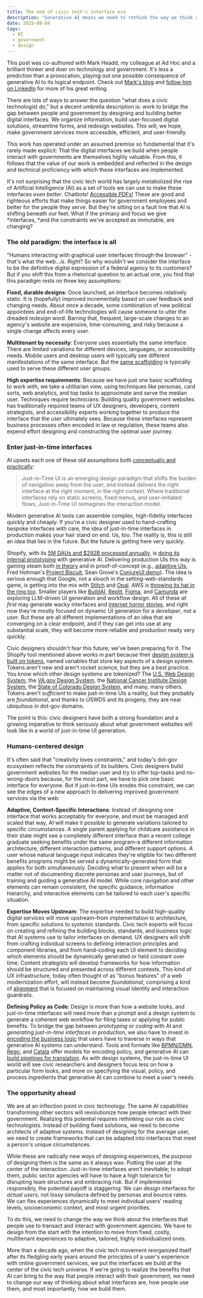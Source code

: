 ```yaml
---
title: The end of civic tech's interface era
description: "Generative AI means we need to rethink the way we think about interfaces."
date: 2025-08-04
tags:
  - AI
  - government
  - design
---
```


<span class="note">This post was co-authored with Mark Headd, my colleague at Ad Hoc and a brilliant thinker and doer on technology and government. It's less a prediction than a provocation, playing out one possible consequence of generative AI to its logical endpoint. Check out [Mark's blog](https://civic.io/) and [follow him on LinkedIn](https://www.linkedin.com/in/markheadd/) for more of his great writing.</span>

There are lots of ways to answer the question "what does a civic technologist do," but a decent umbrella description is: work to bridge the gap between people and government by designing and building better digital interfaces. We organize information, build user-focused digital solutions, streamline forms, and redesign websites. This will, we hope, make government services more accessible, efficient, and user-friendly.

This work has operated under an assumed premise so fundamental that it's rarely made explicit: That the digital interfaces we build when people interact with governments are themselves highly valuable. From this, it follows that the value of our work is embedded and reflected in the design and technical proficiency with which these interfaces are implemented.

It's not surprising that the civic tech world has largely metabolized the rise of Artificial Intelligence (AI) as a set of tools we can use to make these interfaces *even better*. Chatbots! [Accessible PDFs!](https://codeforamerica.org/news/our-ai-solution-to-governments-pdf-problem/) These are good and righteous efforts that make things easier for government employees and better for the people they serve. But they're sitting on a fault line that AI is shifting beneath our feet: What if the primacy and focus we give *interfaces, *and the constraints we've accepted as immutable, are changing?

### The old paradigm: the interface is all

"Humans interacting with graphical user interfaces through the browser" - that's what the web…*is*. Right? So why *wouldn't* we consider the interface to be the definitive digital expression of a federal agency to its customers? But if you shift this from a rhetorical question to an actual one, you find that this paradigm rests on three key assumptions:

**Fixed, durable designs**: Once launched, an interface becomes relatively static. It is (hopefully) improved incrementally based on user feedback and changing needs. About once a decade, some combination of new political appointees and end-of-life technologies will cause someone to utter the dreaded *redesign* word. Barring that, frequent, large-scale changes to an agency's website are expensive, time-consuming, and risky because a single change affects every user.

**Multitenant by necessity**: Everyone uses essentially the same interface. There are limited variations for different devices, languages, or accessibility needs. Mobile users and desktop users will typically see different manifestations of the same interface. But the [same scaffolding](https://developer.mozilla.org/en-US/docs/Learn_web_development/Core/CSS_layout/Responsive_Design) is typically used to serve these different user groups. 

**High expertise requirements**: Because we have just one basic scaffolding to work with, we take a utilitarian view, using techniques like personas, card sorts, web analytics, and top tasks to approximate and serve the median user. Techniques require technicians: Building quality government websites has traditionally required teams of UX designers, developers, content strategists, and accessibility experts working together to produce the interface that the user ultimately sees. Because these interfaces represent business processes often encoded in law or regulation, these teams also expend effort designing and constructing the optimal user journey. 

### Enter just-in-time interfaces

AI upsets each one of these old assumptions both [conceptually and practically](https://signalpath.substack.com/p/just-in-time-interfaces):

>Just-in-Time UI is an emerging design paradigm that shifts the burden of navigation away from the user, and instead delivers the right interface at the right moment, in the right context. Where traditional interfaces rely on static screens, fixed menus, and user-initiated flows, Just-in-Time UI reimagines the interaction model.

Modern generative AI tools can assemble complex, high-fidelity interfaces quickly and cheaply. If you're a civic designer used to hand-crafting bespoke interfaces with care, the idea of just-in-time interfaces in production makes your hair stand on end. Us, too. The reality is, this is still an idea that lies in the future. But the future is getting here very quickly.

Shopify, with its [5M DAUs and $292B processed annually](https://www.demandsage.com/shopify-statistics/), is [doing its internal prototyping](https://x.com/postcarl/status/1942616904952340827) with generative AI. Delivering production UIs this way is gaining steam both [in theory](https://isolutions.medium.com/ephemeral-ui-in-ai-generated-on-demand-interfaces-81dbc8cd4579) and in proof-of-concept (e.g., [adaptive UIs](https://arxiv.org/abs/2405.09255#), Fred Hohman's [Project Biscuit](https://fredhohman.com/papers/biscuit), Sean Grove's [ConjureUI demo](https://www.youtube.com/watch?v=xgi1YX6HQBw)). The idea is serious enough that Google, not a slouch in the setting-web-standards game, is getting into the mix with [Stitch](https://developers.googleblog.com/en/stitch-a-new-way-to-design-uis/) and [Opal](https://developers.googleblog.com/en/introducing-opal/). AWS is [throwing its hat in the ring too](https://partyrock.aws/). Smaller players like [BuildAI](https://www.buildai.space/), [Replit](https://replit.com/ai), [Figma](https://www.figma.com/ai/), and [Camunda](https://camunda.com/) are exploring LLM-driven UI generation and workflow design. All of these *at first* may generate wacky interfaces and [internet horror stories](https://archive.is/ExLk7), and right now they're mostly focused on dynamic UI generation for a *developer*, not a *user*. But these are all different implementations of an idea that are converging on a clear endpoint, and if they can get into use at any substantial scale, they will become more reliable and production ready very quickly.

Civic designers shouldn't fear this future; we've been preparing for it. The Shopify tool mentioned above works in part because their [design system is built on tokens](https://medium.com/eightshapes-llc/tokens-in-design-systems-25dd82d58421), named variables that store key aspects of a design system. Tokens aren't new and aren't rocket science, but they are a best practice. You know which other design systems are tokenized? The [U.S. Web Design System](https://designsystem.digital.gov/design-tokens/), the [VA.gov Design System](https://design.va.gov/foundation/design-tokens), the [National Cancer Institute Design System](https://designsystem.cancer.gov/foundations), the [State of Colorado Design System](https://dcs.colorado.gov/ids/digital-guidelines/design-tokens), and many, many others. Tokens aren't *sufficient* to make just-in-time UIs a reality, but they probably are *foundational*, and thanks to USWDS and its progeny, they are near ubiquitous in dot-gov domains.

The point is this: civic designers have both a strong foundation and a growing imperative to think seriously about what government websites will look like in a world of just-in-time UI generation.

### Humans-centered design

It's often said that "creativity loves constraints," and today's dot-gov ecosystem reflects the constraints of its builders. Civic designers build government websites for the median user and try to offer top-tasks and no-wrong-doors because, for the most part, we have to pick one basic interface for everyone. But if just-in-time UIs erodes this constraint, we can see the edges of a new approach to delivering improved government services via the web:

**Adaptive, Context-Specific Interactions**: Instead of designing one interface that works acceptably for everyone, and must be managed and scaled that way, AI will make it possible to generate variations tailored to specific circumstances. A single parent applying for childcare assistance in their state might see a completely different interface than a recent college graduate seeking benefits under the same program–a different information architecture, different interaction patterns, and different support options. A user whose natural language input indicates they're eligible for two different benefits programs might be served a dynamically-generated form that applies for both simultaneously. Deciding what to present when will be a matter not of documenting discrete personas and user journeys, but of training and guiding a generative AI model. While core navigation and other elements can remain consistent, the specific guidance, information hierarchy, and interactive elements can be tailored to each user's specific situation. 

**Expertise Moves Upstream**: The expertise needed to build high-quality digital services will move upstream–from implementation to architecture, from specific solutions to systemic standards. Civic tech experts will focus on creating and refining the building blocks, standards, and business logic that AI systems use to tailor interfaces on demand. UX designers will shift from crafting individual screens to defining interaction principles and component libraries, and from hand-coding each UI element to deciding which elements should be dynamically generated or held constant over time. Content strategists will develop frameworks for how information should be structured and presented across different contexts. This kind of UX infrastructure, today often thought of as "bonus features" of a web modernization effort, will instead become *foundational*, comprising a kind of [alignment](https://en.wikipedia.org/wiki/AI_alignment) that is focused on maintaining visual identity and interaction guardrails.

**Defining Policy as Code**: Design is more than how a website looks, and just-in-time interfaces will need more than a prompt and a design system to generate a coherent web workflow for filing taxes or applying for public benefits. To bridge the gap between *prototyping or coding* with AI and *generating just-in-time interfaces in production*, we also have to invest in [encoding the business logic](https://digitalgovernmenthub.org/get-involved/digital-benefits-network-rules-as-code-community-of-practice/) that users have to traverse in ways that generative AI systems can understand. Tools and formats like [BPMN/DMN](https://bpmn.io/), [Rego](https://www.openpolicyagent.org/docs/policy-language), and [Catala](https://catala-lang.org/en/examples/us-tax-code) offer models for encoding policy, and generative AI can [build pipelines for translation](https://adhoc.team/2024/09/25/ai-policy-to-code/). As with design systems, the just-in-time UI world will see civic researchers and designers focus less on how a particular form looks, and more on specifying the visual, policy, and process ingredients that generative AI can combine to meet a user's needs.

### The opportunity ahead

We are at an inflection point in civic technology. The same AI capabilities transforming other sectors will revolutionize how people interact with their government. Realizing this potential requires rethinking our role as civic technologists. Instead of building fixed solutions, we need to become architects of adaptive systems. Instead of designing for the average user, we need to create frameworks that can be adapted into interfaces that meet a person's unique circumstances.

While these are radically new *ways* of designing experiences, the *purpose* of designing them is the same as it always was: Putting the user at the center of the interaction. Just-in-time interfaces aren't inevitable; to adopt them, public sector agencies will have to have a high tolerance for disrupting team structures and embracing risk. But if implemented responsibly, the potential payoff is staggering: We can design interfaces for *actual users*, not lossy simulacra defined by personas and bounce rates. We can flex experiences dynamically to meet individual users' reading levels, socioeconomic context, and most urgent priorities.

To do this, we need to change the way we think about the interfaces that people use to transact and interact with government agencies. We have to design from the start with the intention to move from fixed, costly, multitenant experiences to adaptive, tailored, highly individualized ones.

More than a decade ago, when the civic tech movement reorganized itself after its fledgling early years around the principles of a user's experience with online government services, we put the interfaces we build at the center of the civic tech universe. If we're going to realize the benefits that AI can bring to the way that people interact with their government, we need to change our way of thinking about what interfaces are, how people use them, and most importantly, how we build them.
